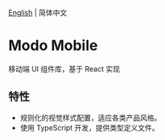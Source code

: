 [English](./README.md) | 简体中文

# Modo Mobile

移动端 UI 组件库，基于 React 实现

## 特性

- 规则化的视觉样式配置，适应各类产品风格。
- 使用 TypeScript 开发，提供类型定义文件。
